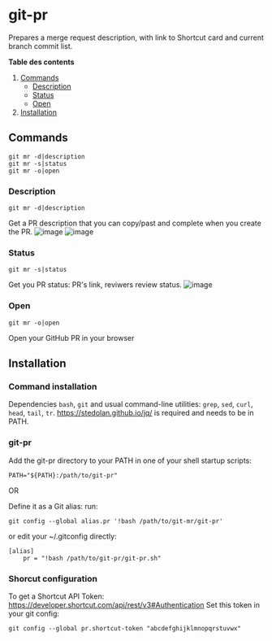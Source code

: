 # git-pr

Prepares a merge request description, with link to Shortcut card and current branch commit list.

**Table des contents** 
1. [Commands](#commands)
   - [Description](#description)  
   - [Status](#status)  
   - [Open](#open)  	
3. [Installation](#installation)


## Commands

```
git mr -d|description
git mr -s|status
git mr -o|open
```
### Description
`git mr -d|description`

Get a PR description that you can copy/past and complete when you create the PR.
![image](https://github.com/AlexStotch/git-pr/assets/32511699/52885ff3-d241-4c14-a8a2-b3a43eca70ad)
![image](https://github.com/AlexStotch/git-pr/assets/32511699/7ab4a546-dddf-461a-bde4-406df31a75c5)

### Status
`git mr -s|status`

Get you PR status: PR's link, reviwers review status.
![image](https://github.com/AlexStotch/git-pr/assets/32511699/d8fa4722-9b5f-41e1-befe-4d70607acf22)

### Open 
`git mr -o|open`

Open your GitHub PR in your browser

## Installation
### Command installation
Dependencies
`bash`, `git` and usual command-line utilities: `grep`, `sed`, `curl`, `head`, `tail`, `tr`.
https://stedolan.github.io/jq/ is required and needs to be in PATH.

### git-pr
Add the git-pr directory to your PATH
in one of your shell startup scripts:
```
PATH="${PATH}:/path/to/git-pr"
```
OR

Define it as a Git alias:
run:
```
git config --global alias.pr '!bash /path/to/git-mr/git-pr'
```
or edit your ~/.gitconfig directly:
```
[alias]
	pr = "!bash /path/to/git-pr/git-pr.sh"
```

### Shorcut configuration 
To get a Shortcut API Token: https://developer.shortcut.com/api/rest/v3#Authentication
Set this token in your git config:
```
git config --global pr.shortcut-token "abcdefghijklmnopqrstuvwx"
```
